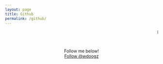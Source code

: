 ```yaml
---
layout: page
title: Github
permalink: /github/
---
```


<span class="page-tagline"><marquee scrollamount="7" behavior="alternate" scrolldelay="100" direction="down"><marquee behivior="alternate">Like my work?</marquee></marquee></span>



<div class="post-content-download">
  <p>
    <br />
  </p>
  <div class="download">
    <center><i class="fa fa-heart"></i>  Follow me below!  <i class="fa fa-heart"></i></center>
    <center><a class="github-button" href="https://github.com/wdoogz" data-color-scheme="no-preference: dark; light: light; dark: dark;" data-show-count="true" aria-label="Follow @wdoogz on GitHub">Follow @wdoogz</a></center>
  </div>
</div>
